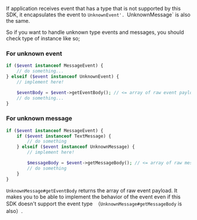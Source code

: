 If application receives event that has a type that is not supported by this SDK, it encapsulates the event to `UnknownEvent'. `UnknownMessage` is also the same.

So if you want to handle unknown type events and messages, you should check type of instance like so;

### For unknown event

```php
if ($event instanceof MessageEvent) {
    // do something...
} elseif ($event instanceof UnknownEvent) {
    // implement here!

    $eventBody = $event->getEventBody(); // <= array of raw event payload
    // do something...
}
```

### For unknown message

```php
if ($event instanceof MessageEvent) {
    if ($event instanceof TextMessage) {
        // do something
    } elseif ($event instanceof UnknownMessage) {
        // implement here!

        $messageBody = $event->getMessageBody(); // <= array of raw message payload 
        // do something
    }
}
```

`UnknownMessage#getEventBody` returns the array of raw event payload. It makes you to be able to implement the behavior of the event even if this SDK doesn't support the event type　（`UnknownMessage#getMessageBody` is also）.